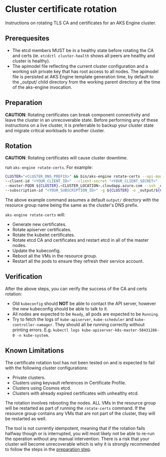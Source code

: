 # Cluster certificate rotation

Instructions on rotating TLS CA and certificates for an AKS Engine cluster.

## Prerequesites

- The etcd members MUST be in a healthy state before rotating the CA and certs (ie. `etcdctl cluster-health` shows all peers are healthy and cluster is healthy).
- The apimodel file reflecting the current cluster configuration and a working ssh private key that has root access to all nodes. The apimodel file is persisted at AKS Engine template generation time, by default to the _output/ child directory from the working parent directory at the time of the aks-engine invocation.

<a name="preparation"></a>

## Preparation

**CAUTION**: Rotating certificates can break component connectivity and leave the cluster in an unrecoverable state. Before performing any of these instructions on a live cluster, it is preferrable to backup your cluster state and migrate critical workloads to another cluster.

## Rotation

**CAUTION**: Rotating certificates will cause cluster downtime.

run `aks-engine rotate-certs`. For example:

```bash
CLUSTER="<CLUSTER_DNS_PREFIX>" && bin/aks-engine rotate-certs --api-model _output/${CLUSTER}/apimodel.json
--client-id "<YOUR_CLIENT_ID>" --client-secret "<YOUR_CLIENT_SECRET>" --location <CLUSTER_LOCATION>
--master-FQDN ${CLUSTER}.<CLUSTER_LOCATION>.cloudapp.azure.com --ssh _output/${CLUSTER}-ssh
--subscription-id "<YOUR_SUBSCRIPTION_ID>" -g ${CLUSTER} -o _output/${CLUSTER}
```

The above example command assumes a default `output/` directory with the resource group name being the same as the cluster's DNS prefix.

`aks-engine rotate-certs` will:

- Generate new certificates.
- Rotate apiserver certificates.
- Rotate the kubelet certificates.
- Rotate etcd CA and certificates and restart etcd in all of the master nodes.
- Update the kubeconfig.
- Reboot all the VMs in the resource group.
- Restart all the pods to ensure they refresh their service account.

## Verification

After the above steps, you can verify the success of the CA and certs rotation:

- Old  `kubeconfig`  should  **NOT**  be able to contact the API server, however the new kubeconfig should be able to talk to it.
- All nodes are expected to be  `Ready`, all pods are expected to be  `Running`.
- Try to fetch the logs of  `kube-apiserver`,  `kube-scheduler`  and  `kube-controller-namager`. They should all be running correctly without printing errors. E.g. `kubectl logs kube-apiserver-k8s-master-58431286-0 -n kube-system`.

## Known Limitations

The certificate rotation tool has not been tested on and is expected to fail with the following cluster configurations:

- Private clusters.
- Clusters using keyvault references in Certificate Profile.
- Clusters using Cosmos etcd.
- Clusters with already expired certificates with unhealthy etcd.

The rotation involves rebooting the nodes. ALL VMs in the resource group will be restarted as part of running the `rotate-certs` command. If the resource group contains any VMs that are not part of the cluster, they will be restarted as well.

The tool is not currently idempotent, meaning that if the rotation fails halfway though or is interrupted, you will most likely not be able to re-run the operation without any manual intervention. There is a risk that your cluster will become unrecoverable which is why it is strongly recommended to follow the steps in the [preparation step](#preparation).